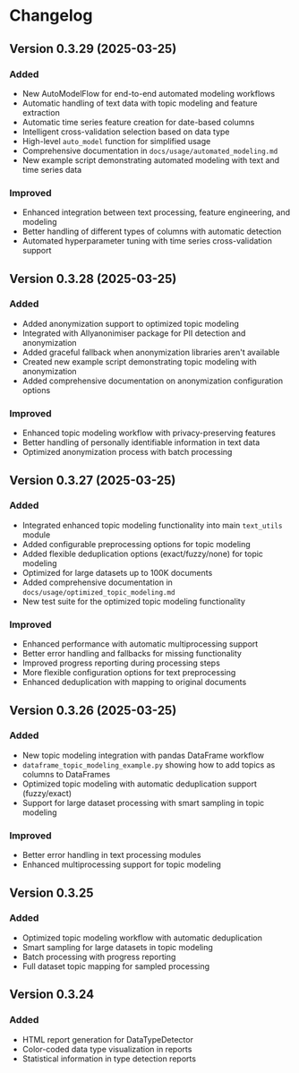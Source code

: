 # Changelog

## Version 0.3.29 (2025-03-25)

### Added
- New AutoModelFlow for end-to-end automated modeling workflows
- Automatic handling of text data with topic modeling and feature extraction
- Automatic time series feature creation for date-based columns
- Intelligent cross-validation selection based on data type
- High-level `auto_model` function for simplified usage
- Comprehensive documentation in `docs/usage/automated_modeling.md` 
- New example script demonstrating automated modeling with text and time series data

### Improved
- Enhanced integration between text processing, feature engineering, and modeling
- Better handling of different types of columns with automatic detection
- Automated hyperparameter tuning with time series cross-validation support

## Version 0.3.28 (2025-03-25)

### Added
- Added anonymization support to optimized topic modeling
- Integrated with Allyanonimiser package for PII detection and anonymization
- Added graceful fallback when anonymization libraries aren't available
- Created new example script demonstrating topic modeling with anonymization
- Added comprehensive documentation on anonymization configuration options

### Improved
- Enhanced topic modeling workflow with privacy-preserving features
- Better handling of personally identifiable information in text data
- Optimized anonymization process with batch processing

## Version 0.3.27 (2025-03-25)

### Added
- Integrated enhanced topic modeling functionality into main `text_utils` module
- Added configurable preprocessing options for topic modeling
- Added flexible deduplication options (exact/fuzzy/none) for topic modeling
- Optimized for large datasets up to 100K documents
- Added comprehensive documentation in `docs/usage/optimized_topic_modeling.md`
- New test suite for the optimized topic modeling functionality

### Improved
- Enhanced performance with automatic multiprocessing support
- Better error handling and fallbacks for missing functionality
- Improved progress reporting during processing steps
- More flexible configuration options for text preprocessing
- Enhanced deduplication with mapping to original documents

## Version 0.3.26 (2025-03-25)

### Added
- New topic modeling integration with pandas DataFrame workflow
- `dataframe_topic_modeling_example.py` showing how to add topics as columns to DataFrames
- Optimized topic modeling with automatic deduplication support (fuzzy/exact)
- Support for large dataset processing with smart sampling in topic modeling

### Improved
- Better error handling in text processing modules
- Enhanced multiprocessing support for topic modeling

## Version 0.3.25

### Added
- Optimized topic modeling workflow with automatic deduplication
- Smart sampling for large datasets in topic modeling
- Batch processing with progress reporting
- Full dataset topic mapping for sampled processing

## Version 0.3.24

### Added
- HTML report generation for DataTypeDetector
- Color-coded data type visualization in reports
- Statistical information in type detection reports